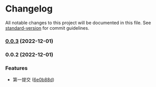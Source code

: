 # Changelog

All notable changes to this project will be documented in this file. See [standard-version](https://github.com/conventional-changelog/standard-version) for commit guidelines.

### [0.0.3](https://github.com/BWrong/vite-plugin-appinfo/compare/v0.0.2...v0.0.3) (2022-12-01)

### 0.0.2 (2022-12-01)


### Features

* 第一提交 ([6e0b88d](https://github.com/BWrong/vite-plugin-appinfo/commit/6e0b88d27f7d0124ea0f36c548e82e4eb2924ba4))
